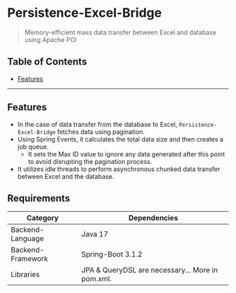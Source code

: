 # Persistence-Excel-Bridge

> Memory-efficient mass data transfer between Excel and database using Apache POI

## Table of Contents
- [Features](#Features)

---

## Features

- In the case of data transfer from the database to Excel, ``Persistence-Excel-Bridge`` fetches data using pagination.
- Using Spring Events, it calculates the total data size and then creates a job queue.
  - It sets the Max ID value to ignore any data generated after this point to avoid disrupting the pagination process.
- It utilizes idle threads to perform asynchronous chunked data transfer between Excel and the database.

## Requirements

| Category          | Dependencies                                     |
|-------------------|--------------------------------------------------|
| Backend-Language  | Java 17                                          |
| Backend-Framework | Spring-Boot 3.1.2                                |
| Libraries         | JPA & QueryDSL are necessary... More in pom.xml. |